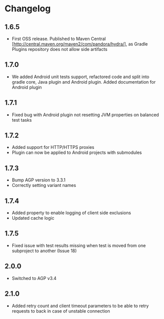 # Changelog

## 1.6.5

* First OSS release. Published to Maven Central [http://central.maven.org/maven2/com/pandora/hydra/], as Gradle Plugins repository does not allow side artifacts

## 1.7.0

* We added Android unit tests support, refactored code and split into gradle core, Java plugin and Android plugin. Added documentation for Android plugin

## 1.7.1

* Fixed bug with Android plugin not resetting JVM properties on balanced test tasks

## 1.7.2

* Added support for HTTP/HTTPS proxies
* Plugin can now be applied to Android projects with submodules

## 1.7.3

* Bump AGP version to 3.3.1
* Correctly setting variant names

## 1.7.4

* Added property to enable logging of client side exclusions
* Updated cache logic

## 1.7.5

* Fixed issue with test results missing when test is moved from one subproject to another (Issue 18)

## 2.0.0

* Switched to AGP v3.4

## 2.1.0

* Added retry count and client timeout parameters to be able to retry requests to back in case of unstable connection